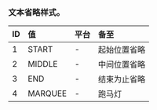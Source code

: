 ### 文本省略样式。

| ID  | 值  |  平台 | 备至  |
| :------------ | :------------ | :------------ | :------------ |
|  1 | START    |  - | 起始位置省略  |
| 2  |  MIDDLE   |  - |  中间位置省略 |
| 3  | END    |  - | 结束为止省略  |
| 4  | MARQUEE    |  - | 跑马灯  |
